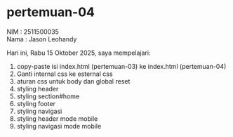 # pertemuan-04

NIM : 2511500035<br>
Nama : Jason Leohandy<br>

Hari ini, Rabu 15 Oktober 2025, saya mempelajari: 
<ol>
 <li>copy-paste isi index.html (pertemuan-03) ke index.html (pertemuan-04)</li>
 <li>Ganti internal css ke esternal css</li>
 <li>aturan css untuk body dan global reset</li>
 <li>styling header</li>
 <li>styling section#home</li>
 <li>styling footer</li>
 <li>styling navigasi</li>
 <li>styling header mode mobile</li>
 <li>styling navigasi mode mobile</li>
</ol>